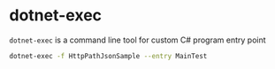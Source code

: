 # dotnet-exec

`dotnet-exec` is a command line tool for custom C# program entry point

``` sh
dotnet-exec -f HttpPathJsonSample --entry MainTest
```
